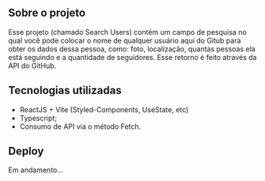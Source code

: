 ## Sobre o projeto

Esse projeto (chamado Search Users) contém um campo de pesquisa no qual você pode colocar o nome de qualquer usuário aqui do Gitub para obter os dados dessa pessoa, como: foto, localização, quantas pessoas ela está seguindo e a quantidade de seguidores. Esse retorno é feito através da API do GitHub.

## Tecnologias utilizadas

- ReactJS + Vite (Styled-Components, UseState, etc)
- Typescript;
- Consumo de API via o método Fetch.

## Deploy

Em andamento...

